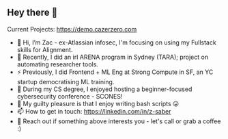 ## Hey there 👋

<!--
**zazer0/zazer0** is a ✨ _special_ ✨ repository because its `README.md` (this file) appears on your GitHub profile.

Here are some ideas to get you started:

- 🔭 I’m currently working on ...
- 🌱 I’m currently learning ...
- 👯 I’m looking to collaborate on ...
- 🤔 I’m looking for help with ...
- 💬 Ask me about ...
- 📫 How to reach me: ...
- 😄 Pronouns: ...
- ⚡ Fun fact: ...
-->
Current Projects: https://demo.cazerzero.com

- 🚀 Hi, I’m Zac - ex-Atlassian infosec, I'm focusing on using my Fullstack skills for Alignment.
- 🌱 Recently, I did an irl ARENA program in Sydney (TARA); project on automating researcher tools.
- ⚡️ Previously, I did Frontend + ML Eng at Strong Compute in SF, an YC startup democratising ML training.
- 🍰 During my CS degree, I enjoyed hosting a beginner-focused cybersecurity conference - SCONES!
- 🚩 My guilty pleasure is that I enjoy writing bash scripts 😛
- 📫 How to get in touch: https://linkedin.com/in/z-saber
- 🤗 Reach out if something above interests you - let's call or grab a coffee :)
